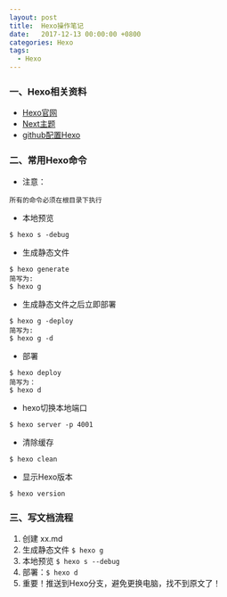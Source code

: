 ```yaml
---
layout: post
title:  Hexo操作笔记
date:   2017-12-13 00:00:00 +0800
categories: Hexo
tags:
  - Hexo
---
```


### 一、Hexo相关资料
- [Hexo官网](https://hexo.io/zh-cn/docs/)
- [Next主题](http://theme-next.iissnan.com/)
- [github配置Hexo](http://crazymilk.github.io/2015/12/28/GitHub-Pages-Hexo%E6%90%AD%E5%BB%BA%E5%8D%9A%E5%AE%A2/#more)


### 二、常用Hexo命令
- 注意：  
```
所有的命令必须在根目录下执行
```

- 本地预览
```
$ hexo s -debug
```

- 生成静态文件
```
$ hexo generate
简写为:
$ hexo g
```

- 生成静态文件之后立即部署
```
$ hexo g -deploy
简写为:
$ hexo g -d
```

- 部署
```
$ hexo deploy
简写为：
$ hexo d
```

- hexo切换本地端口
```
$ hexo server -p 4001
```

- 清除缓存
```
$ hexo clean
```

- 显示Hexo版本
```
$ hexo version
```

### 三、写文档流程

1. 创建 xx.md
2. 生成静态文件 `$ hexo g`
3. 本地预览 `$ hexo s --debug`
4. 部署：`$ hexo d`
5. 重要！推送到Hexo分支，避免更换电脑，找不到原文了！